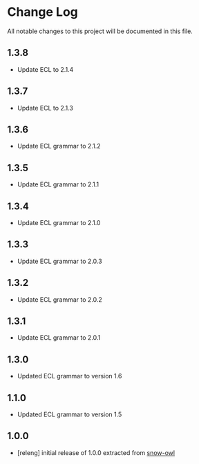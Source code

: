 # Change Log
All notable changes to this project will be documented in this file.

## 1.3.8
- Update ECL to 2.1.4

## 1.3.7
- Update ECL to 2.1.3

## 1.3.6
- Update ECL grammar to 2.1.2

## 1.3.5
- Update ECL grammar to 2.1.1

## 1.3.4
- Update ECL grammar to 2.1.0

## 1.3.3
- Update ECL grammar to 2.0.3

## 1.3.2
- Update ECL grammar to 2.0.2

## 1.3.1
- Update ECL grammar to 2.0.1

## 1.3.0
- Updated ECL grammar to version 1.6

## 1.1.0
- Updated ECL grammar to version 1.5

## 1.0.0
- [releng] initial release of 1.0.0 extracted from [snow-owl](https://github.com/b2ihealthcare/snow-owl)